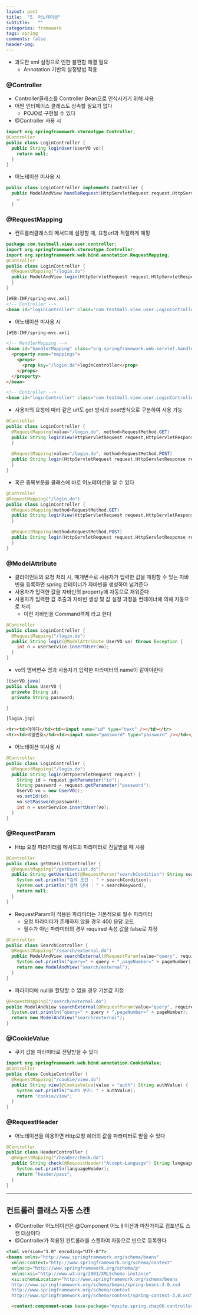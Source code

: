 ```yaml
---
layout: post
title:  "5. 어노테이션"
subtitle:   ""
categories: framework
tags: spring
comments: false
header-img: 
---
```


- 과도한 xml 설정으로 인한 불편함 해결 필요
  - Annotation 기반의 설정방법 적용   

### @Controller
- Controller클래스를 Controller Bean으로 인식시키기 위해 사용
- 어떤 인터페이스 클래스도 상속할 필요가 없다
  - POJO로 구현될 수 있다
- @Controller 사용 시   


```java
import org.springframework.stereotype.Controller;
@Controller
public class LoginController {
  public String loginUser(UserVO vo){
    return null;
  }
}
```

- 어노테이션 미사용 시   


```java
public class LoginController implements Controller {
  public ModelAndView handleRequest(HttpServletRequest request,HttpServletResponse response) throws Exception {
    …
  }

```

### @RequestMapping
- 컨트롤러클래스의 메서드에 설정할 때, 요청url과 적절하게 매핑   


```java
package com.testmall.view.user.controller;
import org.springframework.stereotype.Controller;
import org.springframework.web.bind.annotation.RequestMapping;
@Controller
public class LoginController {
  @RequestMapping("/login.do")
  public ModelAndView login(HttpServletRequest request,HttpServletResponse response) {
  }
}

```

```html
[WEB-INF/spring-mvc.xml]
<!-- Controller -->
<bean id="loginController" class="com.testmall.view.user.LoginController"/>
```

- 어노테이션 미사용 시   


```html
[WEB-INF/spring-mvc.xml]

<!-- HandlerMapping -->
<bean id="handlerMapping" class="org.springframework.web.servlet.handler.SimpleUrlHandlerMapping">
  <property name="mappings">
    <props>
      <prop key="/login.do">loginController</prop>
    </props>
  </property>
</bean>

<!-- Controller -->
<bean id="loginController" class="com.testmall.view.user.LoginController"/>
```

- 사용자의 요청에 따라 같은 url도 get 방식과 post방식으로 구분하여 사용 가능   

```java
@Controller
public class LoginController {
  @RequestMapping(value="/login.do", method=RequestMethod.GET)
  public String loginView(HttpServletRequest request,HttpServletResponse response) {
  }
  
  @RequestMapping(value="/login.do", method=RequestMethod.POST)
  public String login(HttpServletRequest request,HttpServletResponse response) {
  }
}
```

- 혹은 중복부분을 클래스에 바로 어노테이션을 달 수 있다   


```java
@Controller
@RequestMapping("/login.do")
public class LoginController {
  @RequestMapping(method=RequestMethod.GET)
  public String loginView(HttpServletRequest request,HttpServletResponse response) {
  }
  
  @RequestMapping(method=RequestMethod.POST)
  public String login(HttpServletRequest request,HttpServletResponse response) {
  }
}
```

### @ModelAttribute
- 클라이언트의 요청 처리 시, 매개변수로 사용자가 입력한 값을 매핑할 수 있는 자바빈을 등록하면 spring 컨테이너가 자바빈을 생성하여 넘겨준다
- 사용자가 입력한 값을 자바빈의 property에 자동으로 채워준다
- 사용자가 입력한 값 추출과 자바빈 생성 및 값 설정 과정을 컨테이너에 의해 자동으로 처리
  - 이런 자바빈을 Command객체 라고 한다   

```java
@Controller
public class LoginController {
  @RequestMapping("/login.do")
  public String login(@ModelAttribute UserVO vo) throws Exception {
    int n = userService.insertUser(vo);
  }
}
```

- vo의 멤버변수 명과 사용자가 입력한 파라미터의 name이 같아야한다   


```java
[UserVO.java]
public class UserVO {
  private String id;
  private String password;

}
```

```html
[login.jsp]

<tr><td>아이디</td><td><input name="id" type="text" /></td></tr>
<tr><td>비밀번호</td><td><input name="password" type="password" /></td></tr>
```

- 어노테이션 미사용 시   


```java
@Controller
public class LoginController {
  @RequestMapping("/login.do")
  public String login(HttpServletRequest request) {
    String id = request.getParameter("id");
    String password = request.getParameter("password");
    UserVO vo = new UserVO();
    vo.setId(id);
    vo.setPassword(password);
    int n = userService.insertUser(vo);
  }
}
```

### @RequestParam
- Http 요청 파라미터를 메서드의 파라미터로 전달받을 때 사용   

```java
@Controller
public class getUserListController {
  @RequestMapping("/getUserList.do")
  public String getUserList(@RequestParam("searchCondition") String searchCondition,@RequestParam("searchKeyword") Strin searchKeyword){
    System.out.println("검색 조건 : " + searchCondition);
    System.out.println("검색 단어 : " + searchKeyword);
    return null;
  }
}

```

- RequestParam이 적용된 파라미터는 기본적으로 필수 파라미터
  - 요청 파라미터가 존재하지 않을 경우 400 응답 코드
  - 필수가 아닌 파라미터의 경우 required 속성 값을 false로 지정   

```java
@Controller
public class SearchController {
  @RequestMapping("/search/external.do")
  public ModelAndView searchExternal(@RequestParam(value="query", required=false) String query, @RequestParam(value = "p", required=false) int pageNumber) {
    System.out.println("query=" + query + ",pageNumber=" + pageNumber);
    return new ModelAndView("search/external");
  }
}
```

- 파라미터에 null을 할당할 수 없을 경우 기본값 지정   

```java
@RequestMapping("/search/external.do")
public ModelAndView searchExternal(@RequestParam(value="query", required=false) String query, @RequestParam(value = "p", defaultValue = "1") int pageNumber) {
  System.out.println("query=" + query + ",pageNumber=" + pageNumber);
  return new ModelAndView("search/external");
}
```   

### @CookieValue
- 쿠키 값을 파라미터로 전달받을 수 있다   

```java
import org.springframework.web.bind.annotation.CookieValue;
@Controller
public class CookieController {
  @RequestMapping("/cookie/view.do")
  public String view(@CookieValue(value = "auth") String authValue) {
    System.out.println("auth 쿠키: " + authValue);
    return "cookie/view";
  }
}
```

### @RequestHeader
- 어노테이션을 이용하면 Http요청 헤더의 값을 파라미터로 받을 수 있다   


```java
@Controller
public class HeaderController {
  @RequestMapping("/header/check.do")
  public String check(@RequestHeader("Accept-Language") String languageHeader) {
    System.out.println(languageHeader);
    return "header/pass";
  }
}

```
***
## 컨트롤러 클래스 자동 스캔
- @Controller 어노테이션은 @Component 어노ㅔ이션과 마찬가지로 컴포넌트 스캔 대상이다
- @Controller가 적용된 컨트롤러를 스캔하여 자동으로 빈으로 등록한다   

```html
<?xml version="1.0" encoding="UTF-8"?>
<beans xmlns="http://www.springframework.org/schema/beans"
  xmlns:context="http://www.springframework.org/schema/context" 
  xmlns:p="http://www.springframework.org/schema/p"
  xmlns:xsi="http://www.w3.org/2001/XMLSchema-instance"
  xsi:schemaLocation="http://www.springframework.org/schema/beans
  http://www.springframework.org/schema/beans/spring-beans-3.0.xsd
  http://www.springframework.org/schema/context
  http://www.springframework.org/schema/context/spring-context-3.0.xsd">

  <context:component-scan base-package="mysite.spring.chap06.controller" />

```
